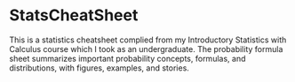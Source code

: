 # StatsCheatSheet
This is a statistics cheatsheet complied from my Introductory Statistics with Calculus course which I took as an undergraduate.  The probability formula sheet summarizes important probability concepts, formulas, and distributions, with figures, examples, and stories.

